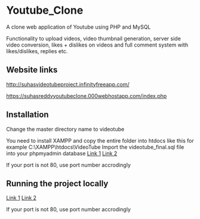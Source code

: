 # Youtube_Clone
A clone web application of Youtube using PHP and MySQL 

Functionality to upload videos, video thumbnail generation, server side video conversion, likes + dislikes on videos
and full comment system with likes/dislikes, replies etc.

## Website links

http://suhasvideotubeproject.infinityfreeapp.com/

https://suhasreddyyoutubeclone.000webhostapp.com/index.php

## Installation

Change the master directory name to videotube

You need to install XAMPP and copy the entire folder into htdocs like this for example C:\XAMPP\htdocs\VideoTube
Import the videotube_final.sql file into your phpmyadmin database
[Link 1](http://localhost/phpmyadmin/)
[Link 2](http://localhost:80/phpmyadmin/)

If your port is not 80, use port number accrodingly

## Running the project locally

[Link 1](http://localhost/videotube/)
[Link 2](http://localhost:80/videotube/)

If your port is not 80, use port number accrodingly

